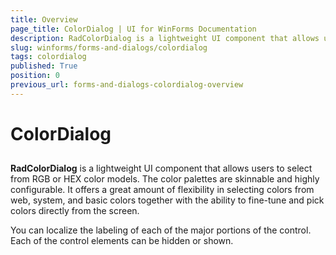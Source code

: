 ```yaml
---
title: Overview
page_title: ColorDialog | UI for WinForms Documentation
description: RadColorDialog is a lightweight UI component that allows users to select from RGB or HEX color models.
slug: winforms/forms-and-dialogs/colordialog
tags: colordialog
published: True
position: 0
previous_url: forms-and-dialogs-colordialog-overview
---
```


# ColorDialog
 

## 

__RadColorDialog__ is a lightweight UI component that allows users to select from RGB or HEX color models. The color palettes are skinnable and highly configurable. It offers a great amount of flexibility in selecting colors from web, system, and basic colors together with the ability to fine-tune and pick colors directly from the screen.

You can localize the labeling of each of the major portions of the control. Each of the control elements can be hidden or shown.
